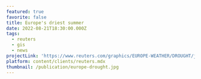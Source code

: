 ```yaml
---
featured: true
favorite: false
title: Europe's driest summer
date: 2022-08-21T18:30:00.000Z
tags:
  - reuters
  - gis
  - news
projectLink: 'https://www.reuters.com/graphics/EUROPE-WEATHER/DROUGHT/jnvwenznyvw/'
platform: content/clients/reuters.mdx
thumbnail: /publication/europe-drought.jpg
---
```


